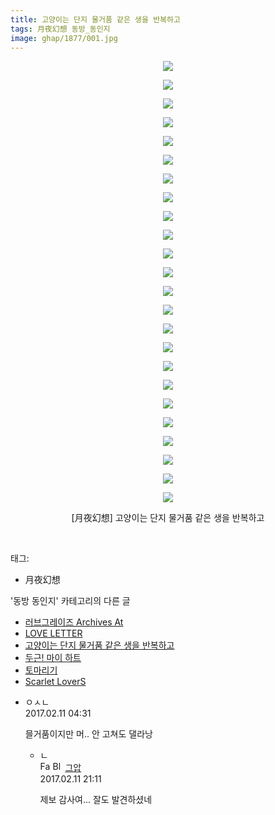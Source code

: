 ```yaml
---
title: 고양이는 단지 물거품 같은 생을 반복하고
tags: 月夜幻想 동방_동인지
image: ghap/1877/001.jpg
---
```

<div class="article">
<p style="text-align: center; clear: none; float: none;"><img src="{{ site.nasurl }}/ghap/1877/001.jpg"/></p>
<p style="text-align: center; clear: none; float: none;"><img src="{{ site.nasurl }}/ghap/1877/002.jpg"/></p>
<p style="text-align: center; clear: none; float: none;"><img src="{{ site.nasurl }}/ghap/1877/003.jpg"/></p>
<p style="text-align: center; clear: none; float: none;"><img src="{{ site.nasurl }}/ghap/1877/004.jpg"/></p>
<p style="text-align: center; clear: none; float: none;"><img src="{{ site.nasurl }}/ghap/1877/005.jpg"/></p>
<p style="text-align: center; clear: none; float: none;"><img src="{{ site.nasurl }}/ghap/1877/006.jpg"/></p>
<p style="text-align: center; clear: none; float: none;"><img src="{{ site.nasurl }}/ghap/1877/007.jpg"/></p>
<p style="text-align: center; clear: none; float: none;"><img src="{{ site.nasurl }}/ghap/1877/008.jpg"/></p>
<p style="text-align: center; clear: none; float: none;"><img src="{{ site.nasurl }}/ghap/1877/009.jpg"/></p>
<p style="text-align: center; clear: none; float: none;"><img src="{{ site.nasurl }}/ghap/1877/010.jpg"/></p>
<p style="text-align: center; clear: none; float: none;"><img src="{{ site.nasurl }}/ghap/1877/011.jpg"/></p>
<p style="text-align: center; clear: none; float: none;"><img src="{{ site.nasurl }}/ghap/1877/012.jpg"/></p>
<p style="text-align: center; clear: none; float: none;"><img src="{{ site.nasurl }}/ghap/1877/013.jpg"/></p>
<p style="text-align: center; clear: none; float: none;"><img src="{{ site.nasurl }}/ghap/1877/014.jpg"/></p>
<p style="text-align: center; clear: none; float: none;"><img src="{{ site.nasurl }}/ghap/1877/015.jpg"/></p>
<p style="text-align: center; clear: none; float: none;"><img src="{{ site.nasurl }}/ghap/1877/016.jpg"/></p>
<p style="text-align: center; clear: none; float: none;"><img src="{{ site.nasurl }}/ghap/1877/017.jpg"/></p>
<p style="text-align: center; clear: none; float: none;"><img src="{{ site.nasurl }}/ghap/1877/018.jpg"/></p>
<p style="text-align: center; clear: none; float: none;"><img src="{{ site.nasurl }}/ghap/1877/019.jpg"/></p>
<p style="text-align: center; clear: none; float: none;"><img src="{{ site.nasurl }}/ghap/1877/020.jpg"/></p>
<p style="text-align: center; clear: none; float: none;"><img src="{{ site.nasurl }}/ghap/1877/021.jpg"/></p>
<p style="text-align: center; clear: none; float: none;"><img src="{{ site.nasurl }}/ghap/1877/022.jpg"/></p>
<p style="text-align: center; clear: none; float: none;"><img src="{{ site.nasurl }}/ghap/1877/023.jpg"/></p>
<p style="text-align: center; clear: none; float: none;"><img src="{{ site.nasurl }}/ghap/1877/024.jpg"/></p>
<p style="text-align: center; clear: none; float: none;">[月夜幻想] 고양이는 단지 물거품 같은 생을 반복하고</p>
<p><br/></p>
</div><div class="tagTrail">
<p>태그: </p>
<ul>
<li>月夜幻想</li>
</ul>
</div><div class="another">
<p>'동방 동인지' 카테고리의 다른 글</p>
<ul>
<li><a href="/2016-08-28-ghap_1879">러브그레이즈 Archives At</a></li>
<li><a href="/2016-08-28-ghap_1878">LOVE LETTER</a></li>
<li><a href="/2016-08-27-ghap_1877">고양이는 단지 물거품 같은 생을 반복하고</a></li>
<li><a href="/2016-08-27-ghap_1876">두근! 마이 하트</a></li>
<li><a href="/2016-08-27-ghap_1875">토마리기</a></li>
<li><a href="/2016-08-27-ghap_1874">Scarlet LoverS</a></li>
</ul>
</div><div class="cb_module cb_fluid">
<div class="cb_wrt cb_profile">
<div class="comment">
<ul>
<li class="cb_thumb_off" id="comment14912545">
<div class="cb_comment_area">
<div class="cb_info_area">
<div class="cb_section">
<span class="cb_nick_name">ㅇㅅㄴ</span>
</div>
<div class="cb_section">
<span class="cb_date">2017.02.11 04:31 </span>
</div>
</div>
<div class="cb_dsc_comment">
<p class="cb_dsc">
											믈거품이지만 머.. 안 고쳐도 댈라낭
										</p>
</div>
<ul>
<li class="cb_thumb_off" id="comment14912968">
<span class="cb_bu_subnode">ㄴ</span>
<div class="cb_comment_area">
<div class="cb_info_area">
<div class="cb_section">
<span class="cb_nick_name"><img alt="Favicon of https://ghaptouhou.tistory.com" height="16" onerror="this.onerror=null;this.parentNode.removeChild(this)" src="https://ghaptouhou.tistory.com/favicon.ico" width="16"/> <img alt="BlogIcon" height="16" onerror="this.parentNode.removeChild(this)" src="https://ghaptouhou.tistory.com/index.gif" width="16"/> <a href="https://ghaptouhou.tistory.com" onclick="return openLinkInNewWindow(this)"> 그압</a><span class="tistoryProfileLayerTrigger" onclick='TistoryProfile.show(event, this, {"title":"\uc800\uae30 \uc774\uac70 \ub098\uc911\uc5d0 \uc218\uc815 \uac00\ub2a5\ud558\ub098\uc694","url":"https:\/\/ghap.tistory.com","nickname":"\uadf8\uc555","items":[]}); return false;'></span></span>
</div>
<div class="cb_section">
<span class="cb_date">2017.02.11 21:11 </span>
</div>
</div>
<div class="cb_dsc_comment">
<p class="cb_dsc">
																제보 감사여... 잘도 발견하셨네
															</p>
</div>
</div>
</li>
</ul>
</div></li>
</ul>
</div>
</div><!-- commentList close -->
</div>
